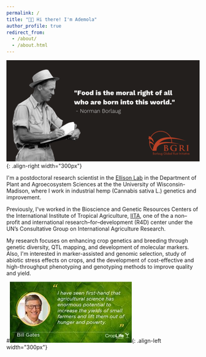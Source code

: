 ```yaml
---
permalink: /
title: "👋🏿 Hi there! I'm Ademola"
author_profile: true
redirect_from: 
  - /about/
  - /about.html
---
```






![Illustration](/images/Borlaug-quote.png){: .align-right width="300px"}

I'm a postdoctoral research scientist in the 
[Ellison Lab](https://alternativecrops.horticulture.wisc.edu/staff/aina-ademola/) 
in the Department of Plant and Agroecosystem Sciences at the the University of Wisconsin-Madison, 
where I work in industrial hemp (Cannabis sativa L.) genetics and improvement.  


Previously, I've worked in the Bioscience and Genetic Resources Centers of the 
International Institute of Tropical Agriculture, [IITA](https://www.iita.org/research/genetic-resources/),
one of the a non–profit and international research–for–development (R4D) center under the UN’s 
Consultative Group on International Agriculture Research. 


My research focuses on enhancing crop genetics and breeding 
through genetic diversity, QTL mapping, and development of molecular markers. 
Also, I'm interested in marker-assisted and genomic selection, study of abiotic stress 
effects on crops, and the development of cost-effective and high-throughput 
phenotyping and genotyping methods to improve quality and yield.

#![Illustration](/images/BillGatesquote.jpeg){: .align-left width="300px"}




